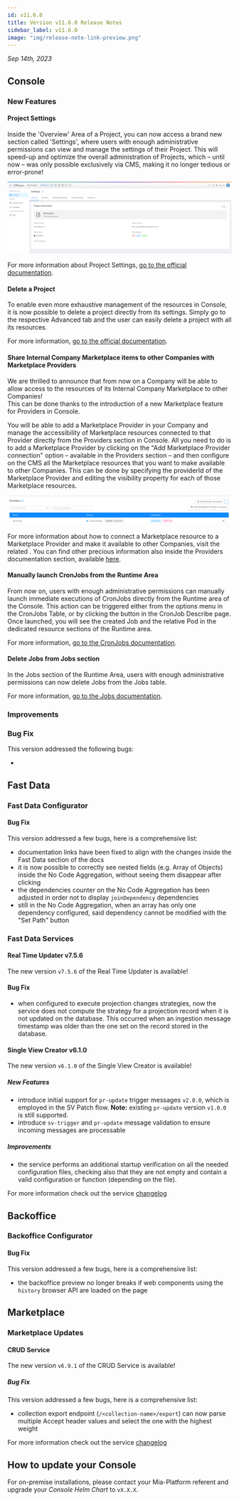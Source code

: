 ```yaml
---
id: v11.6.0
title: Version v11.6.0 Release Notes
sidebar_label: v11.6.0
image: "img/release-note-link-preview.png"
---
```


_Sep 14th, 2023_

## Console

### New Features

#### Project Settings

Inside the 'Overview' Area of a Project, you can now access a brand new section called 'Settings', where users with enough administrative permissions can view and manage the settings of their Project. This will speed-up and optimize the overall administration of Projects, which – until now – was only possible exclusively via CMS, making it no longer tedious or error-prone!

![Project Settings](./img/overview/project-settings.png)

For more information about Project Settings, [go to the official documentation](/console/project-configuration/project-settings.md).

#### Delete a Project

To enable even more exhaustive management of the resources in Console, it is now possible to delete a project directly from its settings. 
Simply go to the respective Advanced tab and the user can easily delete a project with all its resources. 

For more information, [go to the official documentation](/console/project-configuration/delete-a-project.md).

#### Share Internal Company Marketplace items to other Companies with Marketplace Providers

We are thrilled to announce that from now on a Company will be able to allow access to the resources of its Internal Company Marketplace to other Companies!  
This can be done thanks to the introduction of a new Marketplace feature for Providers in Console. 

You will be able to add a Marketplace Provider in your Company and manage the accessibility of Marketplace resources connected to that Provider directly from the Providers section in Console. All you need to do is to add a Marketplace Provider by clicking on the "Add Marketplace Provider connection" option – available in the Providers section – and then configure on the CMS all the Marketplace resources that you want to make available to other Companies. This can be done by specifying the providerId of the Marketplace Provider and editing the visibility property for each of those Marketplace resources.

![Add Provider Image](./img/V11.6.0/add-provider.png)

For more information about how to connect a Marketplace resource to a Marketplace Provider and make it available to other Companies, visit the related . You can find other precious information also inside the Providers documentation section, available [here](/development_suite/set-up-infrastructure/configure-provider.mdx#connect-a-provider-for-marketplace).

#### Manually launch CronJobs from the Runtime Area

From now on, users with enough administrative permissions can manually launch immediate executions of CronJobs directly from the Runtime area of the Console. This action can be triggered either from the options menu in the CronJobs Table, or by clicking the button in the CronJob Describe page. Once launched, you will see the created Job and the relative Pod in the dedicated resource sections of the Runtime area.

For more information, [go to the CronJobs documentation](/development_suite/monitoring/resources/cronjobs.md#manually-launching-a-cronjob).

#### Delete Jobs from Jobs section

In the Jobs section of the Runtime Area, users with enough administrative permissions can now delete Jobs from the Jobs table. 

For more information, [go to the Jobs documentation](/development_suite/monitoring/resources/jobs.md#deleting-a-job).

### Improvements

### Bug Fix

This version addressed the following bugs:

* 

## Fast Data

### Fast Data Configurator

#### Bug Fix

This version addressed a few bugs, here is a comprehensive list:

* documentation links have been fixed to align with the changes inside the Fast Data section of the docs
* it is now possible to correctly see nested fields (e.g. Array of Objects) inside the No Code Aggregation, without seeing them disappear after clicking
* the dependencies counter on the No Code Aggregation has been adjusted in order not to display `joinDependency` dependencies
* still in the No Code Aggregation, when an array has only one dependency configured, said dependency cannot be modified with the "Set Path" button

### Fast Data Services

#### Real Time Updater v7.5.6

The new version `v7.5.6` of the Real Time Updater is available!

#### Bug Fix

* when configured to execute projection changes strategies, now the service does not compute the strategy for a projection record when it is not updated on the database. This occurred when an ingestion message timestamp was older than the one set on the record stored in the database.

#### Single View Creator v6.1.0

The new version `v6.1.0` of the Single View Creator is available!

##### New Features

* introduce initial support for `pr-update` trigger messages `v2.0.0`, which is employed in the SV Patch flow. **Note:** existing `pr-update` version `v1.0.0` is still supported.
* introduce `sv-trigger` and `pr-update` message validation to ensure incoming messages are processable

##### Improvements

* the service performs an additional startup verification on all the needed configuration files, checking also that they are not empty and contain a valid configuration or function (depending on the file).

For more information check out the service [changelog](/runtime_suite/single-view-creator/changelog.md)


## Backoffice

### Backoffice Configurator

#### Bug Fix

This version addressed a few bugs, here is a comprehensive list:

* the backoffice preview no longer breaks if web components using the `history` browser API are loaded on the page

## Marketplace

### Marketplace Updates

#### CRUD Service

The new version `v6.9.1` of the CRUD Service is available!

##### Bug Fix

This version addressed a few bugs, here is a comprehensive list:

* collection export endpoint (`/<collection-name>/export`) can now parse multiple Accept header values and select the one with the highest weight

For more information check out the service [changelog](/runtime_suite/crud-service/changelog.md)


## How to update your Console

For on-premise installations, please contact your Mia-Platform referent and upgrade your _Console Helm Chart_ to `vX.X.X`.
